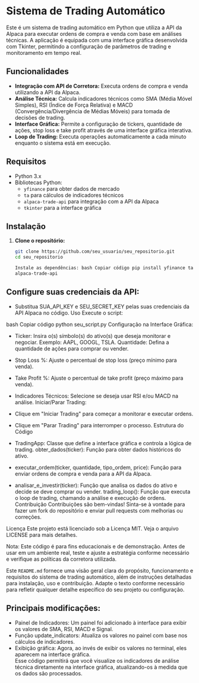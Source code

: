 # Sistema de Trading Automático

Este é um sistema de trading automático em Python que utiliza a API da Alpaca para executar ordens de compra e venda com base em análises técnicas. A aplicação é equipada com uma interface gráfica desenvolvida com Tkinter, permitindo a configuração de parâmetros de trading e monitoramento em tempo real.

## Funcionalidades

- **Integração com API de Corretora:** Executa ordens de compra e venda utilizando a API da Alpaca.
- **Análise Técnica:** Calcula indicadores técnicos como SMA (Média Móvel Simples), RSI (Índice de Força Relativa) e MACD (Convergência/Divergência de Médias Móveis) para tomada de decisões de trading.
- **Interface Gráfica:** Permite a configuração de tickers, quantidade de ações, stop loss e take profit através de uma interface gráfica interativa.
- **Loop de Trading:** Executa operações automaticamente a cada minuto enquanto o sistema está em execução.

## Requisitos

- Python 3.x
- Bibliotecas Python:
  - `yfinance` para obter dados de mercado
  - `ta` para cálculos de indicadores técnicos
  - `alpaca-trade-api` para integração com a API da Alpaca
  - `tkinter` para a interface gráfica

## Instalação

1. **Clone o repositório:**
   ```bash
   git clone https://github.com/seu_usuario/seu_repositorio.git
   cd seu_repositorio

   Instale as dependências: bash Copiar código pip install yfinance ta
   alpaca-trade-api


## Configure suas credenciais da API:

- Substitua SUA_API_KEY e SEU_SECRET_KEY pelas suas credenciais da API Alpaca no código.
Uso
Execute o script:

bash
Copiar código
python seu_script.py
Configuração na Interface Gráfica:

- Ticker: Insira o(s) símbolo(s) do ativo(s) que deseja monitorar e negociar. Exemplo: AAPL, GOOGL, TSLA.
Quantidade: Defina a quantidade de ações para comprar ou vender.
- Stop Loss %: Ajuste o percentual de stop loss (preço mínimo para venda).
- Take Profit %: Ajuste o percentual de take profit (preço máximo para venda).
- Indicadores Técnicos: Selecione se deseja usar RSI e/ou MACD na análise.
Iniciar/Parar Trading:

- Clique em "Iniciar Trading" para começar a monitorar e executar ordens.
- Clique em "Parar Trading" para interromper o processo.
Estrutura do Código
- TradingApp: Classe que define a interface gráfica e controla a lógica de trading.
obter_dados(ticker): Função para obter dados históricos do ativo.
- executar_ordem(ticker, quantidade, tipo_ordem, price): Função para enviar ordens de compra e venda para a API da Alpaca.
- analisar_e_investir(ticker): Função que analisa os dados do ativo e decide se deve comprar ou vender.
trading_loop(): Função que executa o loop de trading, chamando a análise e execução de ordens.
Contribuição
Contribuições são bem-vindas! Sinta-se à vontade para fazer um fork do repositório e enviar pull requests com melhorias ou correções.

Licença
Este projeto está licenciado sob a Licença MIT. Veja o arquivo LICENSE para mais detalhes.

Nota: Este código é para fins educacionais e de demonstração. Antes de usar em um ambiente real, teste e ajuste a estratégia conforme necessário e verifique as políticas da corretora utilizada.

Este `README.md` fornece uma visão geral clara do propósito, funcionamento e requisitos do sistema de trading automático, além de instruções detalhadas para instalação, uso e contribuição. Adapte o texto conforme necessário para refletir qualquer detalhe específico do seu projeto ou configuração.

## Principais modificações:
- Painel de Indicadores: Um painel foi adicionado à interface para exibir os valores de SMA, RSI, MACD e Signal.
- Função update_indicators: Atualiza os valores no painel com base nos cálculos de indicadores.
- Exibição gráfica: Agora, ao invés de exibir os valores no terminal, eles aparecem na interface gráfica.<br>
Esse código permitirá que você visualize os indicadores de análise técnica diretamente na interface gráfica, atualizando-os à medida que os dados são processados.


